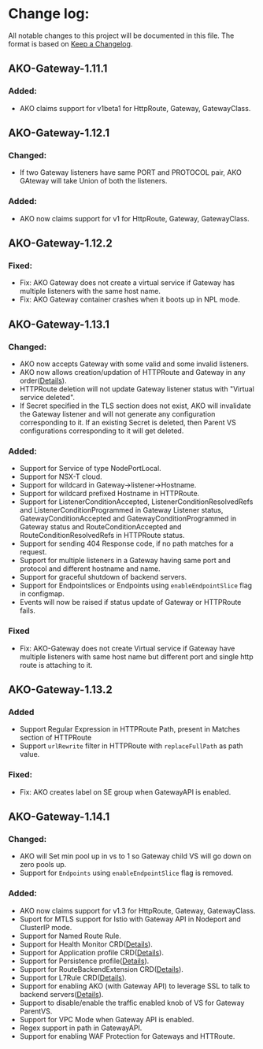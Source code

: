# Change log:

All notable changes to this project will be documented in this file. The format is based on [Keep a Changelog](https://keepachangelog.com/en/1.0.0/).

## AKO-Gateway-1.11.1

### Added:
 - AKO claims support for v1beta1 for HttpRoute, Gateway, GatewayClass.

## AKO-Gateway-1.12.1

### Changed:
 - If two Gateway listeners have same PORT and PROTOCOL pair, AKO GAteway will take Union of both the listeners.

### Added:
 - AKO now claims support for v1 for HttpRoute, Gateway, GatewayClass.

## AKO-Gateway-1.12.2

### Fixed:
 - Fix: AKO Gateway does not create a virtual service if Gateway has multiple listeners with the same host name.
 - Fix: AKO Gateway container crashes when it boots up in NPL mode.

## AKO-Gateway-1.13.1

### Changed:
 - AKO now accepts Gateway with some valid and some invalid listeners.
 - AKO now allows creation/updation of HTTPRoute and Gateway in any order([Details](https://github.com/vmware/load-balancer-and-ingress-services-for-kubernetes/blob/master/docs/gateway-api/gateway-api-v1.md#resource-creation)).
 - HTTPRoute deletion will not update Gateway listener status with "Virtual service deleted".
 - If Secret specified in the TLS section does not exist, AKO will invalidate the Gateway listener and will not generate any configuration corresponding to it. If an existing Secret is deleted, then Parent VS configurations corresponding to it will get deleted.

### Added:
 - Support for Service of type NodePortLocal.
 - Support for NSX-T cloud.
 - Support for wildcard in Gateway->listener->Hostname.
 - Support for wildcard prefixed Hostname in HTTPRoute.
 - Support for ListenerConditionAccepted, ListenerConditionResolvedRefs and ListenerConditionProgrammed in Gateway Listener status, GatewayConditionAccepted and GatewayConditionProgrammed in Gateway status and RouteConditionAccepted and RouteConditionResolvedRefs in HTTPRoute status.
 - Support for sending 404 Response code, if no path matches for a request.
 - Support for multiple listeners in a Gateway having same port and protocol and different hostname and name.
 - Support for graceful shutdown of backend servers.
 - Support for Endpointslices or Endpoints using `enableEndpointSlice` flag in configmap.
 - Events will now be raised if status update of Gateway or HTTPRoute fails.

### Fixed
 - Fix: AKO-Gateway does not create Virtual service if Gateway have multiple listeners with same host name but different port and single http route is attaching to it.


## AKO-Gateway-1.13.2

### Added
- Support Regular Expression in HTTPRoute Path, present in Matches section of HTTPRoute
- Support `urlRewrite` filter in HTTPRoute with `replaceFullPath` as path value.

### Fixed:
- Fix: AKO creates label on SE group when GatewayAPI is enabled.

## AKO-Gateway-1.14.1

### Changed:
- AKO will Set min pool up in vs to 1 so Gateway child VS will go down on zero pools up. 
- Support for `Endpoints` using `enableEndpointSlice` flag is removed.

### Added:
- AKO now claims support for v1.3 for HttpRoute, Gateway, GatewayClass.
- Suport for MTLS support for Istio with Gateway API in Nodeport and ClusterIP mode.
- Support for Named Route Rule.
- Support for Health Monitor CRD([Details](https://github.com/vmware/load-balancer-and-ingress-services-for-kubernetes/blob/3d7b3e45d7361d0a035e7afc10572ef48c8fde45/docs/crds/healthmonitor.md)). 
- Support for Application profile CRD([Details](https://github.com/vmware/load-balancer-and-ingress-services-for-kubernetes/blob/3d7b3e45d7361d0a035e7afc10572ef48c8fde45/docs/crds/applicationprofile.md)).
- Support for Persistence profile([Details](https://github.com/vmware/load-balancer-and-ingress-services-for-kubernetes/blob/master/docs/crds/routebackendextension.md#session-persistence-configuration)).
- Support for RouteBackendExtension CRD([Details](https://github.com/vmware/load-balancer-and-ingress-services-for-kubernetes/blob/3d7b3e45d7361d0a035e7afc10572ef48c8fde45/docs/crds/routebackendextension.md)).
- Support for L7Rule CRD([Details](https://github.com/vmware/load-balancer-and-ingress-services-for-kubernetes/blob/master/docs/crds/l7rule.md#attaching-l7rule-to-httproute)). 
- Support for enabling AKO (with Gateway API) to leverage SSL to talk to backend servers([Details](https://github.com/vmware/load-balancer-and-ingress-services-for-kubernetes/blob/master/docs/crds/routebackendextension.md#backend-tlsssl-configuration)).
- Support to disable/enable the traffic enabled knob of VS for Gateway ParentVS.
- Support for VPC Mode when Gateway API is enabled.
- Regex support in path in GatewayAPI.
- Support for enabling WAF Protection for Gateways and HTTRoute.